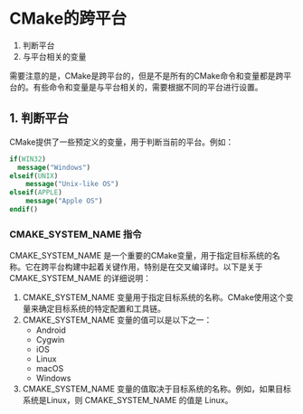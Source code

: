 ﻿# CMake的跨平台

1. 判断平台
2. 与平台相关的变量

需要注意的是，CMake是跨平台的，但是不是所有的CMake命令和变量都是跨平台的。有些命令和变量是与平台相关的，需要根据不同的平台进行设置。

## 1. 判断平台

CMake提供了一些预定义的变量，用于判断当前的平台。例如：

```cmake
if(WIN32)
  message("Windows")
elseif(UNIX)
    message("Unix-like OS")
elseif(APPLE)
    message("Apple OS")
endif()
```

### CMAKE_SYSTEM_NAME 指令

CMAKE_SYSTEM_NAME 是一个重要的CMake变量，用于指定目标系统的名称。它在跨平台构建中起着关键作用，特别是在交叉编译时。以下是关于 CMAKE_SYSTEM_NAME 的详细说明：

1. CMAKE_SYSTEM_NAME 变量用于指定目标系统的名称。CMake使用这个变量来确定目标系统的特定配置和工具链。
2. CMAKE_SYSTEM_NAME 变量的值可以是以下之一：
   - Android
   - Cygwin
   - iOS
   - Linux
   - macOS
   - Windows
3. CMAKE_SYSTEM_NAME 变量的值取决于目标系统的名称。例如，如果目标系统是Linux，则 CMAKE_SYSTEM_NAME 的值是 Linux。